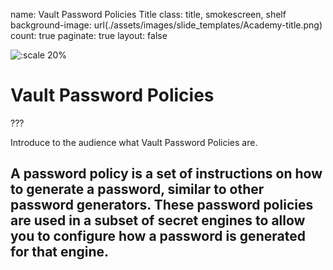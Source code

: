 name: Vault Password Policies Title
class: title, smokescreen, shelf
background-image: url(./assets/images/slide_templates/Academy-title.png)
count: true
paginate: true
layout: false


<!-- Image example -->
![:scale 20%](./assets/logos/HashiCorp_Enterprise_Academy_Vertical_White_RGB.png)

# Vault Password Policies

???

Introduce to the audience what Vault Password Policies are. 

A password policy is a set of instructions on how to generate a password, similar to other password generators. These password policies are used in a subset of secret engines to allow you to configure how a password is generated for that engine.
---